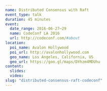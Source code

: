 ```yaml
---
name: Distributed Consensus with Raft
event_type: talk
duration: 45 minutes
event:
  date_range: 2016-06-27⋯29
  name: CodeConf LA 2016
  url: http://codeconf.com/#about
location:
  poi_name: Avalon Hollywood
  poi_url: http://avalonhollywood.com
  geo_name: Los Angeles, California, US
  geo_url: https://goo.gl/maps/DYhzm4MDUhu
content:
  slides:
  video:
slug: "distributed-consensus-raft-codeconf"
---
```

